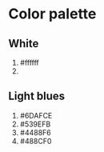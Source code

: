 # Color palette

## White
1. #ffffff
2. 
## Light blues
1. #6DAFCE
2. #539EFB
3. #4488F6
4. #488CF0

